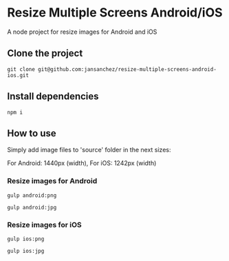 # Resize Multiple Screens Android/iOS
A node project for resize images for Android and iOS

## Clone the project

```
git clone git@github.com:jansanchez/resize-multiple-screens-android-ios.git
```

## Install dependencies

```
npm i
```

## How to use

Simply add image files to 'source' folder in the next sizes:

For Android: 1440px (width),
For iOS: 1242px (width)

### Resize images for Android
```
gulp android:png
```

```
gulp android:jpg
```

### Resize images for iOS
```
gulp ios:png
```

```
gulp ios:jpg
```
